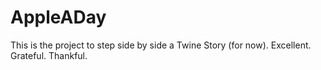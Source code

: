# AppleADay

This is the project to step side by side a Twine Story (for now). Excellent.  Grateful. Thankful. 
